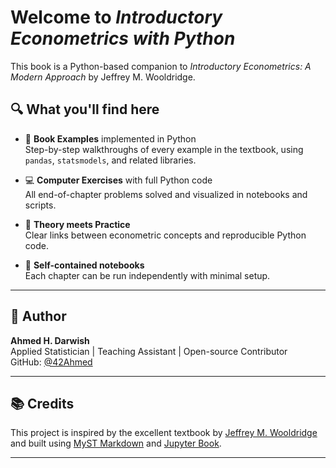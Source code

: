 # Welcome to *Introductory Econometrics with Python*

This book is a Python-based companion to _Introductory Econometrics: A Modern Approach_ by Jeffrey M. Wooldridge.

## 🔍 What you'll find here

- 📘 **Book Examples** implemented in Python  
  Step-by-step walkthroughs of every example in the textbook, using `pandas`, `statsmodels`, and related libraries.

- 💻 **Computer Exercises** with full Python code  
  All end-of-chapter problems solved and visualized in notebooks and scripts.

- 🧠 **Theory meets Practice**  
  Clear links between econometric concepts and reproducible Python code.

- 🎯 **Self-contained notebooks**  
  Each chapter can be run independently with minimal setup.

---

## 👤 Author

**Ahmed H. Darwish**  
Applied Statistician | Teaching Assistant | Open-source Contributor  
GitHub: [@42Ahmed](https://github.com/42ahmed)

---

## 📚 Credits

This project is inspired by the excellent textbook by [Jeffrey M. Wooldridge](https://www.amazon.com/dp/1337558869) and built using [MyST Markdown](https://mystmd.org) and [Jupyter Book](https://jupyterbook.org).

---
